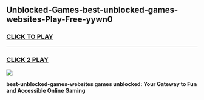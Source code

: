 
## Unblocked-Games-best-unblocked-games-websites-Play-Free-yywn0
<h3>
<a href="https://premium76.site?title=best-unblocked-games-websites&ref=18A">CLICK TO PLAY</a></h3>
<hr>

<h3>
<a href="https://premium76.site?title=best-unblocked-games-websites&ref=18A">CLICK 2 PLAY</a>
  
</h3>

<a href="https://premium76.site?title=best-unblocked-games-websites&ref=18A"><img src="https://clearcache.store/games.png"></a>


**best-unblocked-games-websites games unblocked: Your Gateway to Fun and Accessible Online Gaming**
